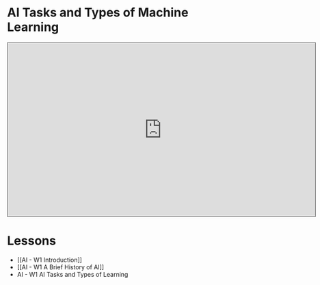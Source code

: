 # AI Tasks and Types of Machine Learning


<iframe src="https://egator.hosted.panopto.com/Panopto/Pages/Embed.aspx?id=6f841154-530c-499c-ae9f-b145010e5e6e&autoplay=false&offerviewer=true&showtitle=true&showbrand=true&captions=false&interactivity=all" height="405" width="720" style="border: 1px solid #464646;" allowfullscreen allow="autoplay" aria-label="Panopto Embedded Video Player"></iframe>

# Lessons
- [[AI - W1 Introduction]]
- [[AI - W1 A Brief History of AI]]
- AI - W1 AI Tasks and Types of Learning
